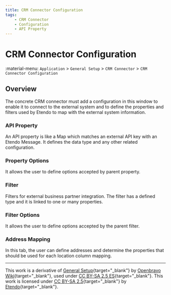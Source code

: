 ```yaml
---
title: CRM Connector Configuration
tags:
    - CRM Connector
    - Configuration
    - API Property
---
```


# CRM Connector Configuration

:material-menu: `Application` > `General Setup` > `CRM Connector` > `CRM Connector Configuration`

## Overview

The concrete CRM connector must add a configuration in this window to enable it to connect to the external system and to define the properties and filters used by Etendo to map with the external system information.

### API Property

An API property is like a Map which matches an external API key with an Etendo Message. It defines the data type and any other related configuration.

### Property Options

It allows the user to define options accepted by parent property.

### Filter

Filters for external business partner integration. The filter has a defined type and it is linked to one or many properties.

### Filter Options

It allows the user to define options accepted by the parent filter.

### Address Mapping

In this tab, the user can define addresses and determine the properties that should be used for each location column mapping.

---

This work is a derivative of [General Setup](https://wiki.openbravo.com/wiki/General_Setup){target="_blank"} by [Openbravo Wiki](http://wiki.openbravo.com/wiki/Welcome_to_Openbravo){target="_blank"}, used under [CC BY-SA 2.5 ES](https://creativecommons.org/licenses/by-sa/2.5/es/){target="_blank"}. This work is licensed under [CC BY-SA 2.5](https://creativecommons.org/licenses/by-sa/2.5/){target="_blank"} by [Etendo](https://etendo.software){target="_blank"}.